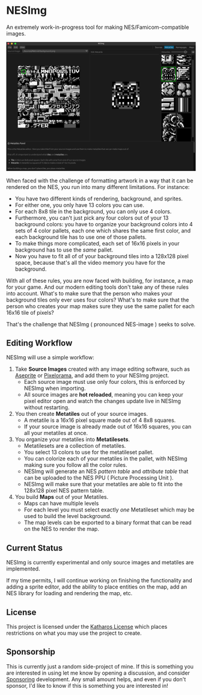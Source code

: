 # NESImg

An extremely work-in-progress tool for making NES/Famicom-compatible images.

![screenshot](docs/nesimg.png)

When faced with the challenge of formatting artwork in a way that it can be rendered on the NES, you run into many different limitations. For instance:

- You have two different kinds of rendering, background, and sprites.
- For either one, you only have 13 colors you can use.
- For each 8x8 tile in the background, you can only use 4 colors.
- Furthermore, you can't just pick any four colors out of your 13 background colors: you have to organize your background colors into 4 sets of 4 color pallets, each one which shares the same first color, and each background tile has to use one of those pallets.
- To make things more complicated, each set of 16x16 pixels in your background has to use the _same_ pallet.
- Now you have to fit all of of your background tiles into a 128x128 pixel space, because that's all the video memory you have for the background.

With all of these rules, you are now faced with building, for instance, a map for your game. And our modern editing tools don't take any of these rules into account. What's to make sure that the person who makes your background tiles only ever uses four colors? What's to make sure that the person who creates your map makes sure they use the same pallet for each 16x16 tile of pixels?

That's the challenge that NESImg ( pronounced NES-image ) seeks to solve.

## Editing Workflow

NESImg will use a simple workflow:

1. Take **Source Images** created with any image editing software, such as [Aseprite] or [Pixelorama], and add them to your NESImg project.
    - Each source image must use only four colors, this is enforced by NESImg when importing.
    - All source images are **hot reloaded**, meaning you can keep your pixel editor open and watch the changes update live in NESImg without restarting.
2. You then create **Metatiles** out of your source images.
    - A metatile is a 16x16 pixel square made out of 4 8x8 squares.
    - If your source image is already made out of 16x16 squares, you can all your metatiles at once.
3. You organize your metatiles into **Metatilesets**.
    - Metatilesets are a collection of metatiles.
    - You select 13 colors to use for the metatileset pallet.
    - You can colorize each of your metatiles in the pallet, with NESImg making sure you follow all the color rules.
    - NESImg will generate an NES *pattern table* and *attribute table* that can be uploaded to the NES PPU ( Picture Processing Unit ).
    - NESImg will make sure that your metatiles are able to fit into the 128x128 pixel NES pattern table.
4. You build **Maps** out of your Metatiles.
    - Maps can have multiple levels
    - For each level you must select exactly *one* Metatileset which may be used to build the level background.
    - The map levels can be exported to a binary format that can be read on the NES to render the map.

## Current Status

NESImg is currently experimental and only source images and metatiles are implemented.

If my time permits, I will continue working on finishing the functionality and adding a sprite editor, add the ability to place entities on the map, add an NES library for loading and rendering the map, etc.

## License

This project is licensed under the [Katharos License](https://github.com/katharostech/katharos-license) which places restrictions on what you may use the project to create.

## Sponsorship

This is currently just a random side-project of mine. If this is something you are interested in using let me know by opening a discussion, and consider [Sponsoring](https://github.com/sponsors/zicklag) development. Any small amount helps, and even if you don't sponsor, I'd like to know if this is something you are interested in!

[Aseprite]: https://github.com/aseprite/aseprite
[Pixelorama]: https://github.com/Orama-Interactive/Pixelorama
